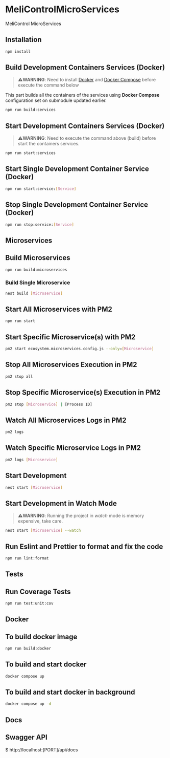 # MeliControlMicroServices
MeliControl MicroServices

## Installation

```bash
npm install
```

## Build Development Containers Services (Docker)

> :warning:**WARNING**: Need to install [Docker](https://docs.docker.com/engine/install/ubuntu/) and [Docker Compose](https://docs.docker.com/compose/install/) before execute the command below

This part builds all the containers of the services using **Docker Compose** configuration set on submodule updated earlier.

```bash
npm run build:services
```

## Start Development Containers Services (Docker)

> :warning:**WARNING**: Need to execute the command above (build) before start the containers services.

```bash
npm run start:services
```

## Start Single Development Container Service (Docker)

```bash
npm run start:service:[Service]
```

## Stop Single Development Container Service (Docker)

```bash
npm run stop:service:[Service]
```

## Microservices

## Build Microservices

```bash
npm run build:microservices
```

### Build Single Microservice

```bash
nest build [Microservice]
```

## Start All Microservices with PM2

```bash
npm run start
```

## Start Specific Microservice(s) with PM2

```bash
pm2 start ecosystem.microservices.config.js --only=[Microservice]
```
## Stop All Microservices Execution in PM2

```bash
pm2 stop all
```

## Stop Specific Microservice(s) Execution in PM2

```bash
pm2 stop [Microservice] | [Process ID]
```

## Watch All Microservices Logs in PM2

```bash
pm2 logs
```

## Watch Specific Microservice Logs in PM2

```bash
pm2 logs [Microservice]
```

## Start Development

```bash
nest start [Microservice]
```

## Start Development in Watch Mode

> :warning:**WARNING**: Running the project in _watch_ mode is memory expensive, take care.

```bash
nest start [Microservice] --watch
```

## Run Eslint and Prettier to format and fix the code

```bash
npm run lint:format
```

## Tests

## Run Coverage Tests

```bash
npm run test:unit:cov
```

## Docker

## To build docker image

```bash
npm run build:docker
```

## To build and start docker 

```bash
docker compose up
```

## To build and start docker in background

```bash
docker compose up -d
```

## Docs

## Swagger API

$ http://localhost:[PORT]/api/docs